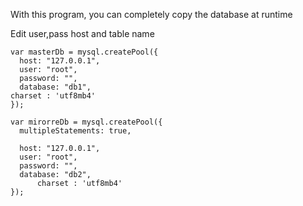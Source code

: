 With this program, you can completely copy the database at runtime

Edit user,pass host and table name

	var masterDb = mysql.createPool({
	  host: "127.0.0.1",
	  user: "root",
	  password: "",
	  database: "db1",
    charset : 'utf8mb4'
	});

	var mirorreDb = mysql.createPool({
	  multipleStatements: true,
	
	  host: "127.0.0.1",
	  user: "root",
	  password: "",
	  database: "db2",
          charset : 'utf8mb4'	
	});

